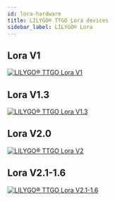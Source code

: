 ```yaml
---
id: lora-hardware
title: LILYGO® TTGO Lora devices
sidebar_label: LILYGO® Lora
---
```



## Lora V1

[![LILYGO® TTGO Lora V1](/img/hardware/lora-v1.png)](https://www.aliexpress.com/item/32840238513.html)

## Lora V1.3

[![LILYGO® TTGO Lora V1.3](/img/hardware/lora-v1.3.png)](https://www.aliexpress.com/item/4000628100802.html)

## Lora V2.0

[![LILYGO® TTGO Lora V2](/img/hardware/lora-v2.0.png)](https://www.aliexpress.com/item/32846302183.html)

## Lora V2.1-1.6

[![LILYGO® TTGO Lora V2.1-1.6](/img/hardware/lora-v2.1-1.6.png)](https://www.aliexpress.com/item/32915894264.html/)